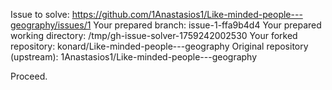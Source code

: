 Issue to solve: https://github.com/1Anastasios1/Like-minded-people---geography/issues/1
Your prepared branch: issue-1-ffa9b4d4
Your prepared working directory: /tmp/gh-issue-solver-1759242002530
Your forked repository: konard/Like-minded-people---geography
Original repository (upstream): 1Anastasios1/Like-minded-people---geography

Proceed.
